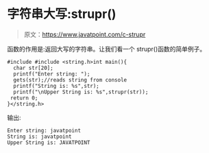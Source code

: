 # 字符串大写:strupr()

> 原文：<https://www.javatpoint.com/c-strupr>

函数的作用是:返回大写的字符串。让我们看一个 strupr()函数的简单例子。

```
#include #include <string.h>int main(){  
  char str[20];  
  printf("Enter string: ");  
  gets(str);//reads string from console  
  printf("String is: %s",str);  
  printf("\nUpper String is: %s",strupr(str));  
 return 0;  
}</string.h> 
```

输出:

```
Enter string: javatpoint
String is: javatpoint
Upper String is: JAVATPOINT

```